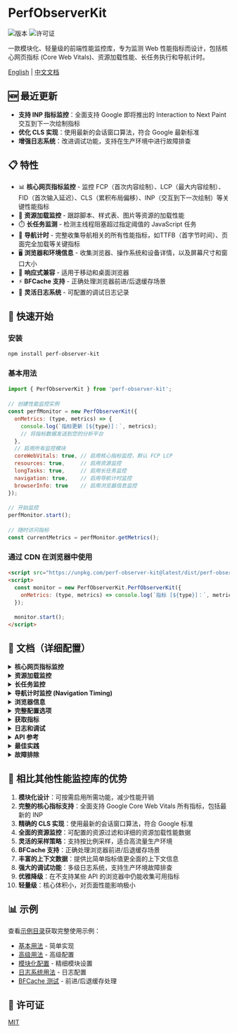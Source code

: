 # PerfObserverKit

![版本](https://img.shields.io/npm/v/perf-observer-kit)
![许可证](https://img.shields.io/npm/l/perf-observer-kit)

一款模块化、轻量级的前端性能监控库，专为监测 Web 性能指标而设计，包括核心网页指标 (Core Web Vitals)、资源加载性能、长任务执行和导航计时。

[English](https://github.com/SailingCoder/perf-observer-kit/blob/main/README.md) | [中文文档](https://github.com/SailingCoder/perf-observer-kit/blob/main/README_CN.md)

## 🆕 最近更新

- **支持 INP 指标监控**：全面支持 Google 即将推出的 Interaction to Next Paint 交互到下一次绘制指标
- **优化 CLS 实现**：使用最新的会话窗口算法，符合 Google 最新标准
- **增强日志系统**：改进调试功能，支持在生产环境中进行故障排查

## 📋 特性

*   📊 **核心网页指标监控** - 监控 FCP（首次内容绘制）、LCP（最大内容绘制）、FID（首次输入延迟）、CLS（累积布局偏移）、INP（交互到下一次绘制）等关键性能指标
*   🔄 **资源加载监控** - 跟踪脚本、样式表、图片等资源的加载性能
*   ⏱️ **长任务监测** - 检测主线程阻塞超过指定阈值的 JavaScript 任务
*   🧭 **导航计时** - 完整收集导航相关的所有性能指标，如TTFB（首字节时间）、页面完全加载等关键指标
*   🖥️ **浏览器和环境信息** - 收集浏览器、操作系统和设备详情，以及屏幕尺寸和窗口大小
*   📱 **响应式兼容** - 适用于移动和桌面浏览器
*   ⚡ **BFCache 支持** - 正确处理浏览器前进/后退缓存场景
*   📝 **灵活日志系统** - 可配置的调试日志记录

## 🚀 快速开始

### 安装

```bash
npm install perf-observer-kit
```

### 基本用法

```javascript
import { PerfObserverKit } from 'perf-observer-kit';

// 创建性能监控实例
const perfMonitor = new PerfObserverKit({
  onMetrics: (type, metrics) => {
    console.log(`指标更新 [${type}]：`, metrics);
    // 将指标数据发送到您的分析平台
  },
  // 启用所有监控模块
  coreWebVitals: true, // 启用核心指标监控，默认 FCP LCP
  resources: true,     // 启用资源监控
  longTasks: true,     // 启用长任务监控
  navigation: true,    // 启用导航计时监控
  browserInfo: true    // 启用浏览器信息监控
});

// 开始监控
perfMonitor.start();

// 随时访问指标
const currentMetrics = perfMonitor.getMetrics();
```

### 通过 CDN 在浏览器中使用

```html
<script src="https://unpkg.com/perf-observer-kit@latest/dist/perf-observer-kit.browser.js"></script>
<script>
  const monitor = new PerfObserverKit.PerfObserverKit({
    onMetrics: (type, metrics) => console.log(`指标 [${type}]：`, metrics)
  });
  
  monitor.start();
</script>
```

## 📖 文档（详细配置）

<details>
<summary><b>核心网页指标监控</b></summary>

```javascript
const perfMonitor = new PerfObserverKit({
  coreWebVitals: {
    enabled: true,       // 启用核心网页指标监控
    fcp: true,           // 首次内容绘制 - 页面首次显示内容的时间
    lcp: true,           // 最大内容绘制 - 页面最大内容元素绘制完成的时间
    fid: true,           // 首次输入延迟 - 用户首次与页面交互的响应时间
    cls: true,           // 累积布局偏移 - 页面元素位置变化的累积分数
    inp: true            // 交互到下一次绘制 - 测量页面交互响应性能
  }
});
```

**核心指标解释：**
- **FCP（首次内容绘制）**：页面加载过程中首次显示任何文本、图像、非白色画布或SVG的时间点，表示用户第一次看到页面内容的时间。
- **LCP（最大内容绘制）**：视口内最大内容元素（通常是主图片或文本块）完成渲染的时间点，表示页面的主要内容何时可见。
- **FID（首次输入延迟）**：用户首次与页面交互（如点击链接或按钮）到浏览器实际能够响应该交互的时间，测量交互响应性。
- **CLS（累积布局偏移）**：测量页面元素在加载过程中意外移动的程度，量化视觉稳定性。
- **INP（交互到下一次绘制）**：测量用户交互与页面后到下一次屏幕更新之间的时间，是对页面响应性的综合测量。

**阈值标准：**
- FCP：良好 ≤ 1.8秒，差 > 3.0秒
- LCP：良好 ≤ 2.5秒，差 > 4.0秒
- FID：良好 ≤ 100毫秒，差 > 300毫秒
- CLS：良好 ≤ 0.1，差 > 0.25
- INP：良好 ≤ 200毫秒，差 > 500毫秒

[了解更多关于核心网页指标](https://web.dev/vitals/)

有关CLS实现和优化策略的详细信息，请参阅[累积布局偏移文档](./docs/cls-metrics-CN.md)。
</details>

<details>
<summary><b>资源加载监控</b></summary>

```javascript
const perfMonitor = new PerfObserverKit({
  resources: {
    enabled: true,
    excludedPatterns: [/analytics\.com/, /tracker/, 'analytics-tracker.com'],  // 排除分析工具
    allowedTypes: ['script', 'img'],  // 要监控的类型，默认 ['script', 'link', 'img', 'css', 'font']
    maxResources: 100                   // 最大存储条目数
  }
});
```

捕获资源加载的详细信息：
- 资源 URL 和类型
- 加载时长和大小
- 首字节时间 (TTFB)
- 请求开始到完成的各阶段耗时
</details>

<details>
<summary><b>长任务监控</b></summary>

```javascript
const perfMonitor = new PerfObserverKit({
  longTasks: {
    enabled: true,      // 启用长任务监控
    threshold: 50,      // 任务时长阈值（毫秒）
    maxEntries: 100     // 最大存储条目数
  }
});
```

**长任务说明：** 长任务是指在主线程上执行时间超过特定阈值（通常为50毫秒）的JavaScript操作，这些任务会阻塞主线程，导致用户交互延迟、界面卡顿等问题。监控长任务有助于识别性能瓶颈和优化JavaScript执行。

监控功能提供以下信息：
- 任务持续时间
- 任务归属（脚本来源）
- 任务开始时间
</details>

<details>
<summary><b>导航计时监控 (Navigation Timing)</b></summary>

导航计时监控用于测量页面加载过程中的关键时间点，如TTFB（首字节时间）、DOM加载时间等。

```js
import { PerfObserverKit } from 'perf-observer-kit';

// 启用导航计时监控
const perfObserver = new PerfObserverKit({
  navigation: {
    enabled: true,
    includeRawTiming: false, // 是否包含原始导航计时数据
    onUpdate: (metrics) => {
      console.log('导航计时指标：', metrics);
      // 包含各个阶段的性能指标
    }
  }
});
```

![导航计时指标](https://github.com/SailingCoder/perf-observer-kit/raw/main/docs/images/image.png)

**导航计时指标 (按加载阶段分组)：**

*导航阶段*
- **unloadTime**：卸载前一个页面所需时间
- **redirectTime**：重定向所需时间

*服务工作线程和缓存*
- **serviceWorkerTime**：Service Worker启动时间
- **appCacheTime**：应用缓存时间

*网络连接阶段*
- **dnsTime**：DNS解析所需时间
- **tcpTime**：建立TCP连接所需时间
- **sslTime**：SSL握手时间

*请求/响应阶段*
- **ttfb**：首字节时间，从发起页面请求到接收到第一个字节的时间
- **requestTime**：请求发送时间
- **responseTime**：响应接收时间
- **resourceFetchTime**：资源获取总时间

*DOM处理阶段*
- **initDOMTime**：DOM初始化时间
- **processingTime**：DOM处理时间
- **contentLoadTime**：内容加载时间
- **domContentLoaded**：HTML文档被完全加载和解析的时间点

*页面加载完成指标*
- **loadEventDuration**：load事件处理时间
- **frontEndTime**：前端渲染时间
- **totalLoadTime**：总加载时间（从导航开始到load事件结束）

*元数据*
- **url**：页面URL地址
- **networkMetrics**：网络信息（下行速度、网络类型、往返时间等）
- **timestamp**：记录时的时间戳
- **rawTiming**：原始性能数据（开启includeRawTiming选项时可用）
- **complete**：是否已收集到完整的导航计时数据
- **metric**：指标类型

> **实现细节**：该库使用 `window.addEventListener('load')` 来收集导航事件，并确保指标仅在 loadEventEnd 可用时才报告，从而确保您获得准确的 loadEventDuration 值。导航计时数据在每次页面加载时只会收集一次。（后续考虑可以设置放开）

有关所有导航计时指标的详细信息，请参阅[导航计时文档](./docs/navigation-timing-CN.md)。
</details>

<details>
<summary><b>浏览器信息</b></summary>

```javascript
const perfMonitor = new PerfObserverKit({
  browserInfo: {
    enabled: true,             // 启用浏览器信息监控
    trackResize: false,        // 窗口大小变化时更新，默认false
    includeOSDetails: true,    // 包含操作系统信息
    includeSizeInfo: true      // 包含屏幕/窗口大小
  }
});
```
</details>

<details>
<summary><b>完整配置选项</b></summary>

```javascript
const perfMonitor = new PerfObserverKit({
  // 指标回调 - 指标更新时调用
  onMetrics: (type, metrics) => {
    console.log(`指标更新 [${type}]：`, metrics);
  },
  
  // 通用设置
  debug: false,              // 启用调试模式（详细日志）
  logLevel: 2,               // 0:无, 1:错误, 2:警告, 3:信息, 4:调试
  autoStart: false,          // 自动开始监控
  samplingRate: 0,           // 采样率 (0-1), 0 = 不采样
  
  // 模块配置
  coreWebVitals: true,       // 启用核心网页指标（布尔值或对象）
  resources: true,           // 启用资源计时（布尔值或对象）
  longTasks: true,           // 启用长任务（布尔值或对象）
  navigation: true,          // 启用导航计时（布尔值或对象）
  browserInfo: true          // 启用浏览器信息（布尔值或对象）
});
```
</details>

<details>
<summary><b>获取指标</b></summary>

```javascript
// 随时获取当前指标
const metrics = perfMonitor.getMetrics();

// 核心网页指标
console.log(metrics.coreWebVitals.fcp);  // 首次内容绘制
console.log(metrics.coreWebVitals.lcp);  // 最大内容绘制
console.log(metrics.coreWebVitals.fid);  // 首次输入延迟
console.log(metrics.coreWebVitals.cls);  // 累积布局偏移
console.log(metrics.coreWebVitals.inp);  // 交互到下一次绘制

// 资源
console.log(metrics.resources);          // 资源指标数组

// 长任务
console.log(metrics.longTasks);          // 长任务数组

// 导航计时
console.log(metrics.navigation.ttfb);    // 首字节时间
```

**CLS 指标上下文属性：**
```javascript
// CLS 指标的额外上下文信息
console.log(metrics.coreWebVitals.cls.context.sessionValues);  // 所有会话值
console.log(metrics.coreWebVitals.cls.context.shiftCount);     // 布局偏移次数
console.log(metrics.coreWebVitals.cls.context.sessionCount);   // 会话数量
console.log(metrics.coreWebVitals.cls.context.isPageVisible);  // 页面可见性状态
```
</details>

<details>
<summary><b>日志和调试</b></summary>

```javascript
// 初始化时启用调试模式
const perfMonitor = new PerfObserverKit({
  debug: true                // 设置日志级别为 DEBUG
});

// 初始化后调整日志级别
perfMonitor.setLogLevel(4);  // 4 = DEBUG（最详细）
perfMonitor.setDebugMode(true);  // 启用调试模式

// 清除收集的指标
perfMonitor.clearMetrics();

// 高级用法：直接配置日志器
import { logger } from 'perf-observer-kit';

// 在生产环境中启用日志
logger.setOptions({
  disableInProduction: false
});

// 检查当前日志器配置
const config = logger.getConfiguration();
console.log('当前日志配置：', config);
```

日志级别：
- 0: NONE - 无日志
- 1: ERROR - 仅错误
- 2: WARN - 警告和错误（默认）
- 3: INFO - 信息、警告和错误
- 4: DEBUG - 详细调试信息

**注意**：在生产环境中进行故障排除时，日志器现在可以通过设置 `logger.setOptions({disableInProduction: false})` 来显示调试信息。这在生产环境中调试性能问题时特别有用。
</details>

<details>
<summary><b>API 参考</b></summary>

### 方法

| 方法 | 描述 |
|--------|-------------|
| `start()` | 开始监控性能指标 |
| `stop()` | 停止监控性能指标 |
| `getMetrics()` | 获取当前收集的指标 |
| `clearMetrics()` | 清除所有收集的指标 |
| `setLogLevel(level)` | 设置日志级别 (0-4) |
| `setDebugMode(enabled)` | 启用或禁用调试模式 |

### 事件类型

`MetricType` 枚举值：
- `WEB_VITALS` - 核心网页指标
- `RESOURCES` - 资源计时指标
- `LONG_TASKS` - 长任务指标
- `NAVIGATION` - 导航计时指标
- `BROWSER_INFO` - 浏览器信息指标
</details>

<details>
<summary><b>最佳实践</b></summary>

1.  **选择性启用**：只启用你需要的监控模块，降低性能开销
    ```javascript
    const monitor = new PerfObserverKit({
      coreWebVitals: { enabled: true, fcp: true, lcp: true },
      resources: false,
      longTasks: false,
      navigation: true
    });
    ```

2.  **高流量网站使用采样**：使用采样率控制监控数据量
    ```javascript
    const monitor = new PerfObserverKit({
      samplingRate: 0.1  // 10% 的用户会被监控
    });
    ```

3.  **资源监控过滤**：排除分析工具等不相关资源
    ```javascript
    const monitor = new PerfObserverKit({
      resources: {
        excludedPatterns: [/analytics/, /tracking/, /ads/]
      }
    });
    ```

4.  **结合 BFCache 事件**：在页面从 BFCache 恢复时重新初始化
    ```javascript
    window.addEventListener('pageshow', (event) => {
      if (event.persisted) {
        // 页面从 BFCache 恢复
        monitor.clearMetrics();
        monitor.start();
      }
    });
    ```

5.  **避免大量数据传输**：定期发送数据或设置合理的批量大小
    ```javascript
    let metricsBuffer = [];

    const monitor = new PerfObserverKit({
      onMetrics: (type, metrics) => {
        metricsBuffer.push({type, metrics, timestamp: Date.now()});
        
        if (metricsBuffer.length >= 10) {
          sendToAnalytics(metricsBuffer);
          metricsBuffer = [];
        }
      }
    });
    ```

</details>

<details>
<summary><b>故障排除</b></summary>

### "PerfObserverKit is not defined" 错误

如果在浏览器中遇到此错误，请确保使用正确的浏览器构建版本：

```html
<!-- 在浏览器环境中总是使用浏览器构建版本 -->
<script src="https://unpkg.com/perf-observer-kit@latest/dist/perf-observer-kit.browser.js"></script>
```

不要在浏览器代码中直接使用非浏览器构建版本：

```html
<!-- ❌ 不要在浏览器环境中使用这个 -->
<script src="https://unpkg.com/perf-observer-kit@latest/dist/index.js"></script>
```

### 页面可见性与 CLS

如果您的 CLS 值看起来不一致，请注意以下几点：
- CLS 只在页面可见时测量
- 当页面转到后台时，CLS 收集会暂停
- 当页面重新变为可见时，会开始一个新的 CLS 会话
- CLS 使用会话窗口模型，以最大的会话值作为最终分数

### 浏览器兼容性

本库主要依赖于：
- Performance API
- PerformanceObserver
- 性能条目类型：largest-contentful-paint, first-input, layout-shift 等

对于不支持某些性能指标的浏览器，库会优雅降级，只收集支持的指标。
</details>

## 💪 相比其他性能监控库的优势

1.  **模块化设计**：可按需启用所需功能，减少性能开销
2.  **完整的核心指标支持**：全面支持 Google Core Web Vitals 所有指标，包括最新的 INP
3.  **精确的 CLS 实现**：使用最新的会话窗口算法，符合 Google 标准
4.  **全面的资源监控**：可配置的资源过滤和详细的资源加载性能数据
5.  **灵活的采样策略**：支持按比例采样，适合高流量生产环境
6.  **BFCache 支持**：正确处理浏览器前进/后退缓存场景
7.  **丰富的上下文数据**：提供比简单指标值更全面的上下文信息
8.  **强大的调试功能**：多级日志系统，支持生产环境故障排查
9.  **优雅降级**：在不支持某些 API 的浏览器中仍能收集可用指标
10. **轻量级**：核心体积小，对页面性能影响极小

## 📊 示例

查看[示例目录](https://github.com/SailingCoder/perf-observer-kit/blob/main/examples)获取完整使用示例：

- [基本用法](https://github.com/SailingCoder/perf-observer-kit/blob/main/examples/basic-usage.html) - 简单实现
- [高级用法](https://github.com/SailingCoder/perf-observer-kit/blob/main/examples/advanced-usage.html) - 高级配置
- [模块化配置](https://github.com/SailingCoder/perf-observer-kit/blob/main/examples/modular-config.html) - 精细模块设置
- [日志系统用法](https://github.com/SailingCoder/perf-observer-kit/blob/main/examples/logger-usage.html) - 日志配置
- [BFCache 测试](https://github.com/SailingCoder/perf-observer-kit/blob/main/examples/test-bfcache.html) - 前进/后退缓存处理

## 📄 许可证

[MIT](LICENSE)